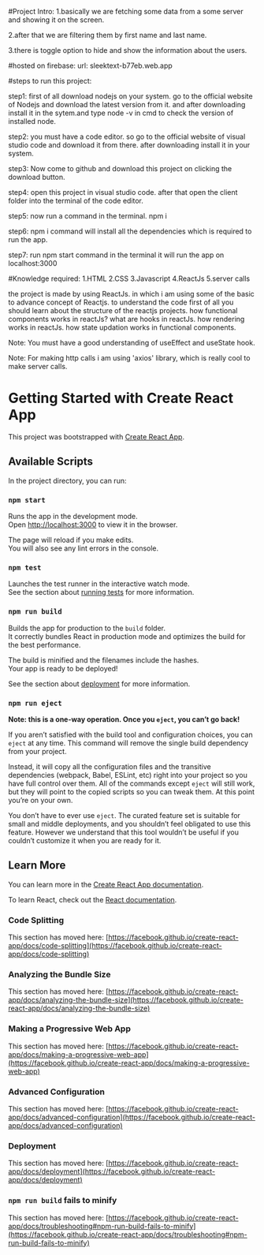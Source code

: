#Project Intro:
1.basically we are fetching some data from a some server and showing it on the screen.

2.after that we are filtering them by first name and last name.

3.there is toggle option to hide and show the information about the users.





#hosted on firebase:
url: sleektext-b77eb.web.app

#steps to run this project:

step1: first of all download nodejs on your system. go to the official website of Nodejs and download the latest version from it. and after downloading install it in
the sytem.and type node -v in cmd to check the version of installed node.

step2: you must have a code editor. so go to the official website of visual studio code and download it from there. after downloading install it in your system.

step3: Now come to github and download this project on clicking the download button.

step4: open this project in visual studio code. after that open the client folder into the terminal of the code editor.

step5: now run a command in the terminal.  npm i

step6: npm i command will install all the dependencies which is required to run the app.

step7: run npm start command in the terminal it will run the app on localhost:3000



#Knowledge required:
1.HTML
2.CSS
3.Javascript
4.ReactJs
5.server calls

the project is made by using ReactJs. in which i am using some of the basic to advance concept of Reactjs.
to understand the code first of all you should learn about the structure of the reactjs projects. how functional components works in reactJs? what are hooks in reactJs. how rendering works in reactJs. how state updation works in functional components.

Note: You must have a good understanding of useEffect and useState hook.

Note: For making http calls i am using 'axios' library, which is really cool to make server calls.



# Getting Started with Create React App

This project was bootstrapped with [Create React App](https://github.com/facebook/create-react-app).

## Available Scripts

In the project directory, you can run:

### `npm start`

Runs the app in the development mode.\
Open [http://localhost:3000](http://localhost:3000) to view it in the browser.

The page will reload if you make edits.\
You will also see any lint errors in the console.

### `npm test`

Launches the test runner in the interactive watch mode.\
See the section about [running tests](https://facebook.github.io/create-react-app/docs/running-tests) for more information.

### `npm run build`

Builds the app for production to the `build` folder.\
It correctly bundles React in production mode and optimizes the build for the best performance.

The build is minified and the filenames include the hashes.\
Your app is ready to be deployed!

See the section about [deployment](https://facebook.github.io/create-react-app/docs/deployment) for more information.

### `npm run eject`

**Note: this is a one-way operation. Once you `eject`, you can’t go back!**

If you aren’t satisfied with the build tool and configuration choices, you can `eject` at any time. This command will remove the single build dependency from your project.

Instead, it will copy all the configuration files and the transitive dependencies (webpack, Babel, ESLint, etc) right into your project so you have full control over them. All of the commands except `eject` will still work, but they will point to the copied scripts so you can tweak them. At this point you’re on your own.

You don’t have to ever use `eject`. The curated feature set is suitable for small and middle deployments, and you shouldn’t feel obligated to use this feature. However we understand that this tool wouldn’t be useful if you couldn’t customize it when you are ready for it.

## Learn More

You can learn more in the [Create React App documentation](https://facebook.github.io/create-react-app/docs/getting-started).

To learn React, check out the [React documentation](https://reactjs.org/).

### Code Splitting

This section has moved here: [https://facebook.github.io/create-react-app/docs/code-splitting](https://facebook.github.io/create-react-app/docs/code-splitting)

### Analyzing the Bundle Size

This section has moved here: [https://facebook.github.io/create-react-app/docs/analyzing-the-bundle-size](https://facebook.github.io/create-react-app/docs/analyzing-the-bundle-size)

### Making a Progressive Web App

This section has moved here: [https://facebook.github.io/create-react-app/docs/making-a-progressive-web-app](https://facebook.github.io/create-react-app/docs/making-a-progressive-web-app)

### Advanced Configuration

This section has moved here: [https://facebook.github.io/create-react-app/docs/advanced-configuration](https://facebook.github.io/create-react-app/docs/advanced-configuration)

### Deployment

This section has moved here: [https://facebook.github.io/create-react-app/docs/deployment](https://facebook.github.io/create-react-app/docs/deployment)

### `npm run build` fails to minify

This section has moved here: [https://facebook.github.io/create-react-app/docs/troubleshooting#npm-run-build-fails-to-minify](https://facebook.github.io/create-react-app/docs/troubleshooting#npm-run-build-fails-to-minify)
